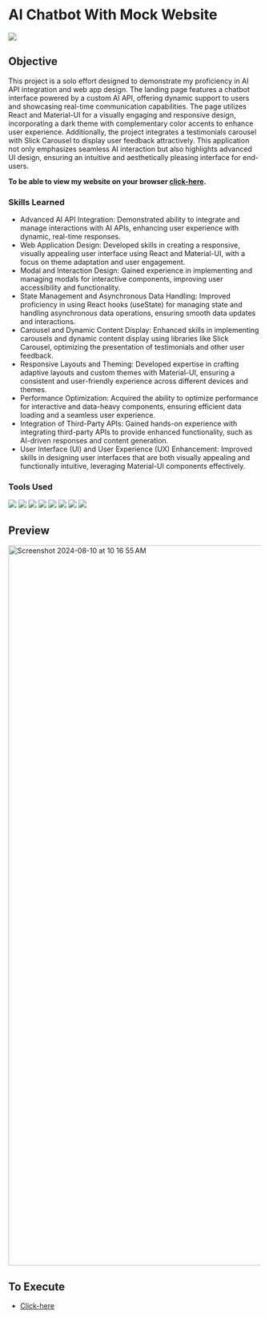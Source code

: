 # AI Chatbot With Mock Website
<img src="https://img.shields.io/badge/-Solo Project-f2336f?&style=for-the-badge&logoColor=white" />

## Objective
This project is a solo effort designed to demonstrate my proficiency in AI API integration and web app design. The landing page features a chatbot interface powered by a custom AI API, offering dynamic support to users and showcasing real-time communication capabilities. The page utilizes React and Material-UI for a visually engaging and responsive design, incorporating a dark theme with complementary color accents to enhance user experience. Additionally, the project integrates a testimonials carousel with Slick Carousel to display user feedback attractively. This application not only emphasizes seamless AI interaction but also highlights advanced UI design, ensuring an intuitive and aesthetically pleasing interface for end-users.

**To be able to view my website on your browser <a href="https://ai-chatbot-edombelaynehs-projects.vercel.app/">click-here</a>.**

### Skills Learned
- Advanced AI API Integration: Demonstrated ability to integrate and manage interactions with AI APIs, enhancing user experience with dynamic, real-time responses.
- Web Application Design: Developed skills in creating a responsive, visually appealing user interface using React and Material-UI, with a focus on theme adaptation and user engagement.
- Modal and Interaction Design: Gained experience in implementing and managing modals for interactive components, improving user accessibility and functionality.
- State Management and Asynchronous Data Handling: Improved proficiency in using React hooks (useState) for managing state and handling asynchronous data operations, ensuring smooth data updates and interactions.
- Carousel and Dynamic Content Display: Enhanced skills in implementing carousels and dynamic content display using libraries like Slick Carousel, optimizing the presentation of testimonials and other user feedback.
- Responsive Layouts and Theming: Developed expertise in crafting adaptive layouts and custom themes with Material-UI, ensuring a consistent and user-friendly experience across different devices and themes.
- Performance Optimization: Acquired the ability to optimize performance for interactive and data-heavy components, ensuring efficient data loading and a seamless user experience.
- Integration of Third-Party APIs: Gained hands-on experience with integrating third-party APIs to provide enhanced functionality, such as AI-driven responses and content generation.
- User Interface (UI) and User Experience (UX) Enhancement: Improved skills in designing user interfaces that are both visually appealing and functionally intuitive, leveraging Material-UI components effectively.

### Tools Used
<div>
  <img src="https://img.shields.io/badge/-NodeJs-orange?&style=for-the-badge&logo=html5&logoColor=white" />
  <img src="https://img.shields.io/badge/-CSS-blue?&style=for-the-badge&logo=css3&logoColor=white" />
  <img src="https://img.shields.io/badge/-JavaScript-e8d82a?&style=for-the-badge&logo=javascript&logoColor=white" />
  <img src="https://img.shields.io/badge/Clerk-purple?&style=for-the-badge&logo=clerk&logoColor=white" />
  <img src="https://img.shields.io/badge/-VSCode-364559?&style=for-the-badge&logoColor=white" />
  <img src="https://img.shields.io/badge/-GroqCloud API-364559?&style=for-the-badge&logoColor=white" />
  <img src="https://img.shields.io/badge/-MUI Material UI-364559?&style=for-the-badge&logoColor=white" />
  <img src="https://img.shields.io/badge/-Stripe-purple?&style=for-the-badge&logo=stripe&logoColor=white" />
</div>

## Preview
<img width="1440" alt="Screenshot 2024-08-10 at 10 16 55 AM" src="https://github.com/user-attachments/assets/50aa3d73-5efb-4749-a2ee-7e583dc7ac2c">


## To Execute
- <a href="https://ai-chatbot-edombelaynehs-projects.vercel.app/">Click-here</a>

